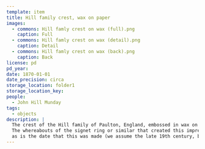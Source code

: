 ```yaml
---
template: item
title: Hill family crest, wax on paper
images:
  - commons: Hill famly crest on wax (full).png
    caption: Full
  - commons: Hill famly crest on wax (detail).png
    caption: Detail
  - commons: Hill famly crest on wax (back).png
    caption: Back
license: pd
pd_year: 
date: 1870-01-01
date_precision: circa
storage_location: folder1
storage_location_key: 
people:
  - John Hill Munday
tags:
  - objects
description: |
  The crest of the Hill family of Paulton, England, embossed in wax on paper.
  The whereabouts of the signet ring or similar that created this impression are unknown,
  as is the date that this was made (we assume the late 19th century, but that could be wrong).
---
```

